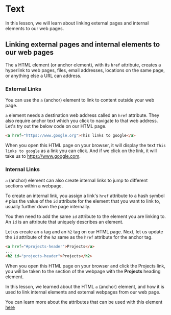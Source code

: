 # Text

In this lesson, we will learn about linking external pages and internal elements to our web pages.

## Linking external pages and internal elements to our web pages

The `a` HTML element (or anchor element), with its `href` attribute, creates a hyperlink to web pages, files, email addresses, locations on the same page, or anything else a URL can address.

### External Links

You can use the `a` (anchor) element to link to content outside your web page.

`a` element needs a destination web address called an `href` attribute. They also require anchor text which you click to navigate to that web address. Let's try out the below code on our HTML page.

```html
<a href="https://www.google.org">This links to google</a>
```

When you open this HTML page on your browser, it will display the text `This links to google` as a link you can click. And if we click on the link, it will take us to https://www.google.com.

### Internal Links

`a` (anchor) element can also create internal links to jump to different sections within a webpage.

To create an internal link, you assign a link's `href` attribute to a hash symbol `#` plus the value of the `id` attribute for the element that you want to link to, usually further down the page internally.

You then need to add the same `id` attribute to the element you are linking to. An `id` is an attribute that uniquely describes an element.

Let us create an `a` tag and an `h2` tag on our HTML page. Next, let us update the `id` attribute of the `h2` same as the `href` attribute for the anchor tag.

```html
<a href="#projects-header">Projects</a>
...
<h2 id="projects-header">Projects</h2>
```

When you open this HTML page on your browser and click the Projects link, you will be taken to the section of the webpage with the **Projects** heading element.

In this lesson, we learned about the HTML `a` (anchor) element, and how it is used to link internal elements and external webpages from our web page.

You can learn more about the attributes that can be used with this element [here](https://developer.mozilla.org/en-US/docs/Web/HTML/Element/a)
